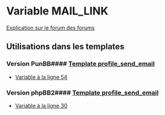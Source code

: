# Variable MAIL_LINK
[Explication sur le forum des forums](http://forum.forumactif.com/t294113-listing-des-variables#MAIL_LINK)
## Utilisations dans les templates
### Version PunBB#### [Template profile_send_email](punbb/profile_send_email.md)
* [Variable à la ligne 54](../punbb/profile_send_email.tpl#L54)
### Version phpBB2#### [Template profile_send_email](subsilver/profile_send_email.md)
* [Variable à la ligne 30](../subsilver/profile_send_email.tpl#L30)